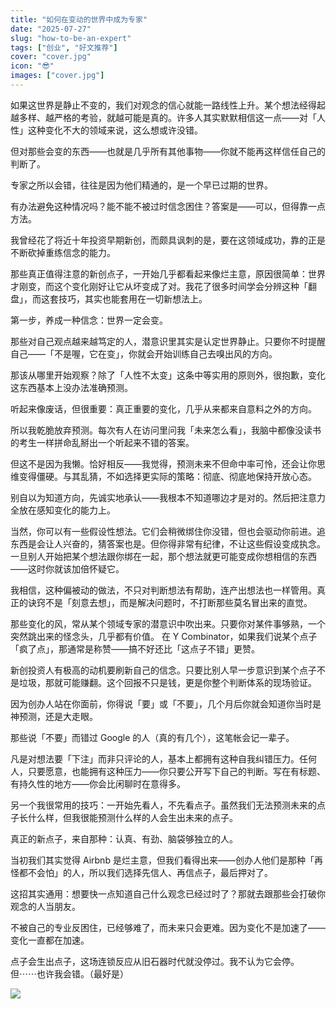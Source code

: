 ```yaml
---
title: "如何在变动的世界中成为专家"
date: "2025-07-27"
slug: "how-to-be-an-expert"
tags: ["创业", "好文推荐"]
cover: "cover.jpg"
icon: "😎"
images: ["cover.jpg"]
---
```

如果这世界是静止不变的，我们对观念的信心就能一路线性上升。某个想法经得起越多样、越严格的考验，就越可能是真的。许多人其实默默相信这一点——对「人性」这种变化不大的领域来说，这么想或许没错。



但对那些会变的东西——也就是几乎所有其他事物——你就不能再这样信任自己的判断了。



专家之所以会错，往往是因为他们精通的，是一个早已过期的世界。



有办法避免这种情况吗？能不能不被过时信念困住？答案是——可以，但得靠一点方法。



我曾经花了将近十年投资早期新创，而颇具讽刺的是，要在这领域成功，靠的正是不断砍掉重练信念的能力。



那些真正值得注意的新创点子，一开始几乎都看起来像烂主意，原因很简单：世界才刚变，而这个变化刚好让它从坏变成了对。我花了很多时间学会分辨这种「翻盘」，而这套技巧，其实也能套用在一切新想法上。



第一步，养成一种信念：世界一定会变。



那些对自己观点越来越笃定的人，潜意识里其实是认定世界静止。只要你不时提醒自己——「不是喔，它在变」，你就会开始训练自己去嗅出风的方向。



那该从哪里开始观察？除了「人性不太变」这条中等实用的原则外，很抱歉，变化这东西基本上没办法准确预测。



听起来像废话，但很重要：真正重要的变化，几乎从来都来自意料之外的方向。



所以我乾脆放弃预测。每次有人在访问里问我「未来怎么看」，我脑中都像没读书的考生一样拼命乱掰出一个听起来不错的答案。



但这不是因为我懒。恰好相反——我觉得，预测未来不但命中率可怜，还会让你思维变得僵硬。与其乱猜，不如选择更实际的策略：彻底、彻底地保持开放心态。



别自以为知道方向，先诚实地承认——我根本不知道哪边才是对的。然后把注意力全放在感知变化的能力上。



当然，你可以有一些假设性想法。它们会稍微绑住你没错，但也会驱动你前进。追东西是会让人兴奋的，猜答案也是。但你得非常有纪律，不让这些假设变成执念。
一旦别人开始把某个想法跟你绑在一起，那个想法就更可能变成你想相信的东西——这时你就该加倍怀疑它。



我相信，这种偏被动的做法，不只对判断想法有帮助，连产出想法也一样管用。真正的诀窍不是「刻意去想」，而是解决问题时，不打断那些莫名冒出来的直觉。



那些变化的风，常从某个领域专家的潜意识中吹出来。只要你对某件事够熟，一个突然跳出来的怪念头，几乎都有价值。
在 Y Combinator，如果我们说某个点子「疯了点」，那通常是称赞——搞不好还比「这点子不错」更赞。



新创投资人有极高的动机要刷新自己的信念。只要比别人早一步意识到某个点子不是垃圾，那就可能赚翻。这个回报不只是钱，更是你整个判断体系的现场验证。



因为创办人站在你面前，你得说「要」或「不要」，几个月后你就会知道你当时是神预测，还是大走眼。



那些说「不要」而错过 Google 的人（真的有几个），这笔帐会记一辈子。



凡是对想法要「下注」而非只评论的人，基本上都拥有这种自我纠错压力。任何人，只要愿意，也能拥有这种压力——你只要公开写下自己的判断。写在有标题、有持久性的地方——你会比闲聊时在意得多。



另一个我很常用的技巧：一开始先看人，不先看点子。虽然我们无法预测未来的点子长什么样，但我很能预测什么样的人会生出未来的点子。



真正的新点子，来自那种：认真、有劲、脑袋够独立的人。



当初我们其实觉得 Airbnb 是烂主意，但我们看得出来——创办人他们是那种「再怪都不会怕」的人，所以我们选择先信人、再信点子，最后押对了。



这招其实通用：想要快一点知道自己什么观念已经过时了？那就去跟那些会打破你观念的人当朋友。



不被自己的专业反困住，已经够难了，而未来只会更难。因为变化不是加速了——变化一直都在加速。



点子会生出点子，这场连锁反应从旧石器时代就没停过。我不认为它会停。
但⋯⋯也许我会错。（最好是）




![](https://prod-files-secure.s3.us-west-2.amazonaws.com/112d0858-5090-4d34-a606-b75eb8d65fd2/46476355-9cf3-4e99-9b7a-3531bc426380/1000202064.png?X-Amz-Algorithm=AWS4-HMAC-SHA256&X-Amz-Content-Sha256=UNSIGNED-PAYLOAD&X-Amz-Credential=ASIAZI2LB4667YM4IX6N%2F20250910%2Fus-west-2%2Fs3%2Faws4_request&X-Amz-Date=20250910T101323Z&X-Amz-Expires=3600&X-Amz-Security-Token=IQoJb3JpZ2luX2VjEIL%2F%2F%2F%2F%2F%2F%2F%2F%2F%2FwEaCXVzLXdlc3QtMiJIMEYCIQCud7lAp9YBtVkydrJiUObu1fVQCENJWseeJS030KVYUwIhAPB7ekh%2FoHIPEVnOL5BHPatKof76JbZukWwZDBcvbLbbKogECOv%2F%2F%2F%2F%2F%2F%2F%2F%2F%2FwEQABoMNjM3NDIzMTgzODA1IgwmiQQw1PWcf8NMDKUq3APAYqt0SpGfSCur3W6cImfj2IwkP29SSxaVTMtN6d4wi5%2BvqjUDhvwy7yfTMhE4NEW1WxI7l9pbZGNshJzeBGZ%2BUSiZfW7VCZ%2BUETsG9tbQdRmQ%2Fv8b21Q6cvhjPVBtbxA2CdJAGXCrZ1Cs1BnEKytxOD%2BvS4Ytgvdq9KKEV%2FdPWV4YBQsCeZBpZ9K3HLR2aXJrERyNVlSUDsZwY0fl2jcvvc4c1dWrr5Po6pZVKz2f9Gnvbn4T4fjj3l4DSzMlxrYJ1BCyZ7Rv%2FCt7cad%2BhzDhWT1Mb4kz10MQYoA0MjdkfQ64fOs6QOG4X5sSleChL9jbFTX3FNlnxhDvFHcYpucECHZEUSnkvUGl%2FCcf5sEBcB%2BWCyiN9DvIDF%2FP3h05UKSTTBf3Uw1uvmD9LT4oZa55lDrru1F4jF1WlsZXO8vxZXIhEF%2B2Fb%2FUPgsls%2BzT%2Ff8XKhp%2Bc8FhAb7YDnQqsOPVkxtiwKkNLovym2D0Jx06p9b9KYF0CFeWHW3H32kJJ8X2Phmv7dYacnGEgFYVTSI88RN%2BglkB47N1LVb4MLE6vMP5d2ox0RJGwKfhhrVbDPvugH2mh%2FU7DCiqBerE1i9gWdPB9Dj2je6e8J8T3%2FjuX4s2tzjJiVGIyE%2FHZjCOjoXGBjqkAWFH0SxVOXdF7tqP6aV0lztyaTEDylT0Pb9Z9hvkahBJCWTkMOZOG1KRKmoKqDSa5Wz4seYJmVUWOdeXv0RD3sClK3tWuwgPiDqFhhX3lzMzldIVeEBTt%2FScwJeAEH3BzHy9ozVKRWm45LdhbBwsGvWljAbDEc3Zrqw0HY8jnLcTP%2B7EadoTusdchk4IMvuWjCvxZS9e8DH3RvxXotwgEo%2FQN7Ca&X-Amz-Signature=227ae7d4c1edd1a9610db02668c48aa6f30fc604bdd040df248025203d2c417b&X-Amz-SignedHeaders=host&x-amz-checksum-mode=ENABLED&x-id=GetObject)

